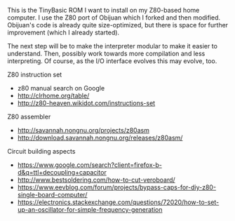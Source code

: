 This is the TinyBasic ROM I want to install on my Z80-based home computer.
I use the Z80 port of Obijuan which I forked and then modified.
Obijuan's code is already quite size-optimized, but there is space for 
further improvement (which I already started).

The next step will be to make the interpreter modular to make it easier to
understand. Then, possibly work towards more compilation and less interpreting. 
Of course, as the I/O interface evolves this may evolve, too.

Z80 instruction set
* z80 manual search on Google
* http://clrhome.org/table/
* http://z80-heaven.wikidot.com/instructions-set

Z80 assembler
* http://savannah.nongnu.org/projects/z80asm
* http://download.savannah.nongnu.org/releases/z80asm/

Circuit building aspects
* https://www.google.com/search?client=firefox-b-d&q=ttl+decoupling+capacitor
* http://www.bestsoldering.com/how-to-cut-veroboard/
* https://www.eevblog.com/forum/projects/bypass-caps-for-diy-z80-single-board-computer/
* https://electronics.stackexchange.com/questions/72020/how-to-set-up-an-oscillator-for-simple-frequency-generation
